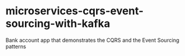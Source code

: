 # microservices-cqrs-event-sourcing-with-kafka
Bank account app that demonstrates the CQRS and the Event Sourcing patterns
